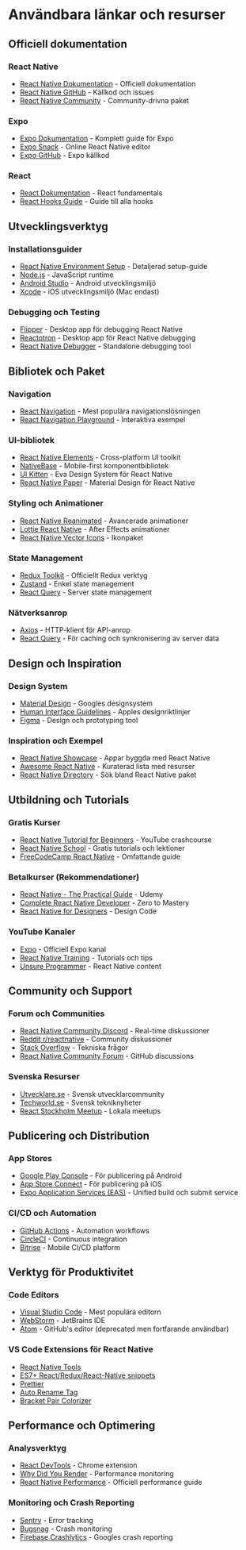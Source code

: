 # Användbara länkar och resurser

## Officiell dokumentation

### React Native

- [React Native Dokumentation](https://reactnative.dev/) - Officiell dokumentation
- [React Native GitHub](https://github.com/facebook/react-native) - Källkod och issues
- [React Native Community](https://github.com/react-native-community) - Community-drivna paket

### Expo

- [Expo Dokumentation](https://docs.expo.dev/) - Komplett guide för Expo
- [Expo Snack](https://snack.expo.dev/) - Online React Native editor
- [Expo GitHub](https://github.com/expo/expo) - Expo källkod

### React

- [React Dokumentation](https://react.dev/) - React fundamentals
- [React Hooks Guide](https://react.dev/reference/react) - Guide till alla hooks

## Utvecklingsverktyg

### Installationsguider

- [React Native Environment Setup](https://reactnative.dev/docs/environment-setup) - Detaljerad setup-guide
- [Node.js](https://nodejs.org/) - JavaScript runtime
- [Android Studio](https://developer.android.com/studio) - Android utvecklingsmiljö
- [Xcode](https://apps.apple.com/us/app/xcode/id497799835) - iOS utvecklingsmiljö (Mac endast)

### Debugging och Testing

- [Flipper](https://fbflipper.com/) - Desktop app för debugging React Native
- [Reactotron](https://github.com/infinitered/reactotron) - Desktop app för React Native debugging
- [React Native Debugger](https://github.com/jhen0409/react-native-debugger) - Standalone debugging tool

## Bibliotek och Paket

### Navigation

- [React Navigation](https://reactnavigation.org/) - Mest populära navigationslösningen
- [React Navigation Playground](https://reactnavigation.org/docs/tab-based-navigation) - Interaktiva exempel

### UI-bibliotek

- [React Native Elements](https://reactnativeelements.com/) - Cross-platform UI toolkit
- [NativeBase](https://nativebase.io/) - Mobile-first komponentbibliotek
- [UI Kitten](https://akveo.github.io/react-native-ui-kitten/) - Eva Design System för React Native
- [React Native Paper](https://callstack.github.io/react-native-paper/) - Material Design för React Native

### Styling och Animationer

- [React Native Reanimated](https://docs.swmansion.com/react-native-reanimated/) - Avancerade animationer
- [Lottie React Native](https://github.com/lottie-react-native/lottie-react-native) - After Effects animationer
- [React Native Vector Icons](https://github.com/oblador/react-native-vector-icons) - Ikonpaket

### State Management

- [Redux Toolkit](https://redux-toolkit.js.org/) - Officiellt Redux verktyg
- [Zustand](https://github.com/pmndrs/zustand) - Enkel state management
- [React Query](https://tanstack.com/query) - Server state management

### Nätverksanrop

- [Axios](https://axios-http.com/) - HTTP-klient för API-anrop
- [React Query](https://tanstack.com/query) - För caching och synkronisering av server data

## Design och Inspiration

### Design System

- [Material Design](https://material.io/) - Googles designsystem
- [Human Interface Guidelines](https://developer.apple.com/design/human-interface-guidelines/) - Apples designriktlinjer
- [Figma](https://www.figma.com/) - Design och prototyping tool

### Inspiration och Exempel

- [React Native Showcase](https://reactnative.dev/showcase) - Appar byggda med React Native
- [Awesome React Native](https://github.com/jondot/awesome-react-native) - Kuraterad lista med resurser
- [React Native Directory](https://reactnative.directory/) - Sök bland React Native paket

## Utbildning och Tutorials

### Gratis Kurser

- [React Native Tutorial for Beginners](https://www.youtube.com/watch?v=0-S5a0eXPoc) - YouTube crashcourse
- [React Native School](https://www.reactnativeschool.com/) - Gratis tutorials och lektioner
- [FreeCodeCamp React Native](https://www.freecodecamp.org/news/create-an-app-with-react-native/) - Omfattande guide

### Betalkurser (Rekommendationer)

- [React Native - The Practical Guide](https://www.udemy.com/course/react-native-the-practical-guide/) - Udemy
- [Complete React Native Developer](https://zerotomastery.io/courses/learn-react-native/) - Zero to Mastery
- [React Native for Designers](https://designcode.io/react-native) - Design Code

### YouTube Kanaler

- [Expo](https://www.youtube.com/c/expo-dev) - Officiell Expo kanal
- [React Native Training](https://www.youtube.com/c/ReactNativeTraining) - Tutorials och tips
- [Unsure Programmer](https://www.youtube.com/c/UnsureProgrammer) - React Native content

## Community och Support

### Forum och Communities

- [React Native Community Discord](https://discord.gg/react-native) - Real-time diskussioner
- [Reddit r/reactnative](https://www.reddit.com/r/reactnative/) - Community diskussioner
- [Stack Overflow](https://stackoverflow.com/questions/tagged/react-native) - Tekniska frågor
- [React Native Community Forum](https://github.com/react-native-community/discussions) - GitHub discussions

### Svenska Resurser

- [Utvecklare.se](https://utvecklare.se/) - Svensk utvecklarcommunity
- [Techworld.se](https://techworld.se/) - Svensk tekniknyheter
- [React Stockholm Meetup](https://www.meetup.com/react-stockholm/) - Lokala meetups

## Publicering och Distribution

### App Stores

- [Google Play Console](https://play.google.com/console) - För publicering på Android
- [App Store Connect](https://appstoreconnect.apple.com/) - För publicering på iOS
- [Expo Application Services (EAS)](https://docs.expo.dev/eas/) - Unified build och submit service

### CI/CD och Automation

- [GitHub Actions](https://github.com/features/actions) - Automation workflows
- [CircleCI](https://circleci.com/) - Continuous integration
- [Bitrise](https://www.bitrise.io/) - Mobile CI/CD platform

## Verktyg för Produktivitet

### Code Editors

- [Visual Studio Code](https://code.visualstudio.com/) - Mest populära editorn
- [WebStorm](https://www.jetbrains.com/webstorm/) - JetBrains IDE
- [Atom](https://atom.io/) - GitHub's editor (deprecated men fortfarande användbar)

### VS Code Extensions för React Native

- [React Native Tools](https://marketplace.visualstudio.com/items?itemName=ms-vscode.vscode-react-native)
- [ES7+ React/Redux/React-Native snippets](https://marketplace.visualstudio.com/items?itemName=dsznajder.es7-react-js-snippets)
- [Prettier](https://marketplace.visualstudio.com/items?itemName=esbenp.prettier-vscode)
- [Auto Rename Tag](https://marketplace.visualstudio.com/items?itemName=formulahendry.auto-rename-tag)
- [Bracket Pair Colorizer](https://marketplace.visualstudio.com/items?itemName=CoenraadS.bracket-pair-colorizer)

## Performance och Optimering

### Analysverktyg

- [React DevTools](https://chrome.google.com/webstore/detail/react-developer-tools/fmkadmapgofadopljbjfkapdkoienihi) - Chrome extension
- [Why Did You Render](https://github.com/welldone-software/why-did-you-render) - Performance monitoring
- [React Native Performance](https://reactnative.dev/docs/performance) - Officiell performance guide

### Monitoring och Crash Reporting

- [Sentry](https://sentry.io/) - Error tracking
- [Bugsnag](https://www.bugsnag.com/) - Crash monitoring
- [Firebase Crashlytics](https://firebase.google.com/products/crashlytics) - Googles crash reporting
